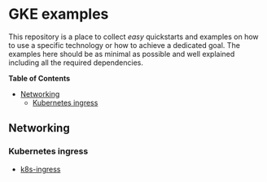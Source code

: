 # GKE examples

This repository is a place to collect *easy* quickstarts and examples on how to use a specific technology or how to achieve a dedicated goal.
The examples here should be as minimal as possible and well explained including all the required dependencies.

**Table of Contents**

- [Networking](#networking)
    - [Kubernetes ingress](#kubernetes-ingress)

## Networking

### Kubernetes ingress
- [k8s-ingress](k8s-ingress/README.md)
